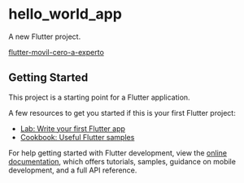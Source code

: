 # hello_world_app

A new Flutter project. 

[flutter-movil-cero-a-experto](https://cursos.devtalles.com/courses/take/flutter-movil-cero-a-experto/lessons/42552483-introduccion-a-la-seccion)

## Getting Started

This project is a starting point for a Flutter application.

A few resources to get you started if this is your first Flutter project:

- [Lab: Write your first Flutter app](https://docs.flutter.dev/get-started/codelab)
- [Cookbook: Useful Flutter samples](https://docs.flutter.dev/cookbook)

For help getting started with Flutter development, view the
[online documentation](https://docs.flutter.dev/), which offers tutorials,
samples, guidance on mobile development, and a full API reference.
